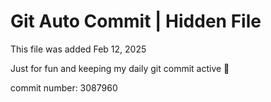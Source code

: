 # Git Auto Commit | Hidden File

This file was added Feb 12, 2025

Just for fun and keeping my daily git commit active 🤪

commit number: 3087960
